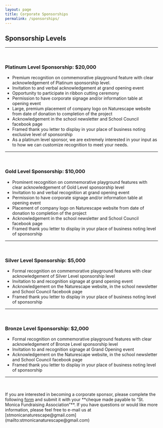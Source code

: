 ```yaml
---
layout: page
title: Corporate Sponsorships
permalink: /sponsorships/
---
```


## Sponsorship Levels

<hr class="normal">
<br>

### Platinum Level Sponsorship: $20,000

- Premium recognition on commemorative playground feature with clear acknowledgement of Platinum sponsorship level.
- Invitation to and verbal acknowledgement at grand opening event
- Opportunity to participate in ribbon cutting ceremony
- Permission to have corporate signage and/or information table at opening event
- Large, premium placement of company logo on Naturescape website from date of donation to completion of the project
- Acknowledgement in the school newsletter and School Council facebook page
- Framed thank you letter to display in your place of business noting exclusive level of sponsorship
- As a platinum level sponsor, we are extremely interested in your input as to how we can customize recognition to meet your needs.

<hr class="normal">
<br>

### Gold Level Sponsorship: $10,000

- Prominent recognition on commemorative playground features with clear acknowledgement of Gold Level sponsorship level
- Invitation to and verbal recognition at grand opening event
- Permission to have corporate signage and/or information table at opening event
- Placement of company logo on Naturescape website from date of donation to completion of the project
- Acknowledgement in the school newsletter and School Council facebook page
- Framed thank you letter to display in your place of business noting level of sponsorship

<hr class="normal">
<br>

### Silver Level Sponsorship: $5,000

- Formal recognition on commemorative playground features with clear acknowledgement of Silver Level sponsorship level
- Invitation to and recognition signage at grand opening event
- Acknowledgement on the Naturescape website, in the school newsletter and School Council facebook page
- Framed thank you letter to display in your place of business noting level of sponsorship

<hr class="normal">
<br>

### Bronze Level Sponsorship: $2,000

- Formal recognition on commemorative playground features with clear acknowledgement of Bronze Level sponsorship level
- Invitation to and recognition signage at Grand Opening event
- Acknowledgement on the Naturescape website, in the school newsletter and School Council facebook page
- Framed thank you letter to display in your place of business noting level of sponsorship

<hr class="normal">
<br>
<br>
If you are interested in becoming a corporate sponsor, please complete the following
<a href="/images/sponsor.pdf">form</a> and submit it with your **cheque made payable to
“St. Monica Fundraising Association”**. If you have questions or would like more information,
please feel free to e-mail us at [stmonicanaturescape@gmail.com](mailto:stmonicanaturescape@gmail.com)

